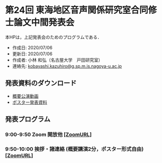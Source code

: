 # 第24回 東海地区音声関係研究室合同修士論文中間発表会
本HPは，上記発表会のためのプログラムである．

- 作成日: 2020/07/06
- 更新日: 2020/07/06
- 作成者: 小林 和弘（名古屋大学　戸田研究室）
- 連絡先: kobayashi.kazuhiro@g.sp.m.is.nagoya-u.ac.jp

## 発表資料のダウンロード
- [概要公演動画](https://hoge.com)
- [ポスター発表資料](https://hoge.com)

## 発表プログラム
### 9:00-9:50 Zoom 開放他 [[ZoomURL]](https://hoge.com)
### 9:50-10:00 挨拶・諸連絡 (概要講演2分，ポスター形式自由) [[ZoomURL]](https://hoge.com)
